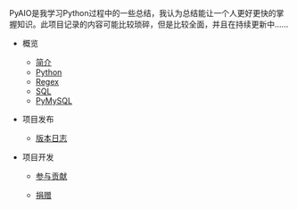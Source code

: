 PyAIO是我学习Python过程中的一些总结，我认为总结能让一个人更好更快的掌握知识。此项目记录的内容可能比较琐碎，但是比较全面，并且在持续更新中......

- 概览
  - [简介](zh-cn/intro)
  - [Python](zh-cn/PyAIO)
  - [Regex](zh-cn/regex.md)
  - [SQL](zh-cn/mysql)
  - [PyMySQL](zh-cn/PyMySQL)
  
- 项目发布
  - [版本日志](zh-cn/changelog)
  
- 项目开发
  - [参与贡献](zh-cn/contribution)
  
  - [捐赠](zh-cn/donate)
  
    

